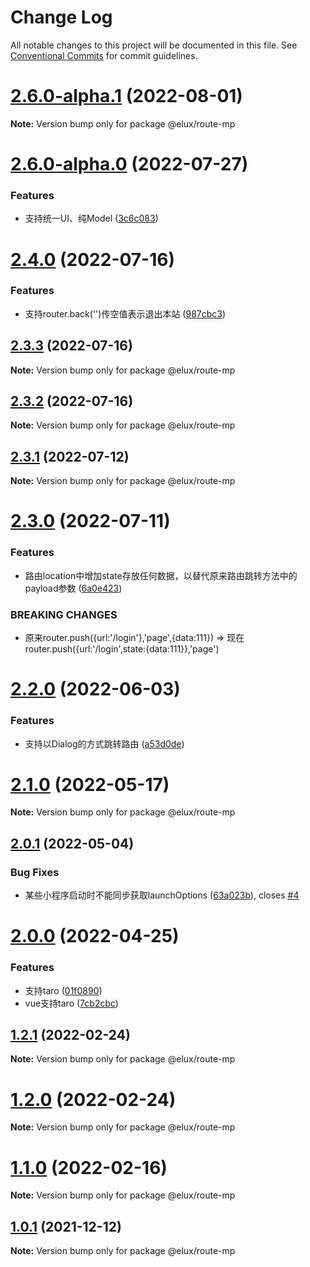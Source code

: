 # Change Log

All notable changes to this project will be documented in this file.
See [Conventional Commits](https://conventionalcommits.org) for commit guidelines.

# [2.6.0-alpha.1](https://github.com/hiisea/elux/compare/v2.6.0-alpha.0...v2.6.0-alpha.1) (2022-08-01)

**Note:** Version bump only for package @elux/route-mp





# [2.6.0-alpha.0](https://github.com/hiisea/elux/compare/v2.5.1...v2.6.0-alpha.0) (2022-07-27)


### Features

* 支持统一UI、纯Model ([3c6c083](https://github.com/hiisea/elux/commit/3c6c0832626e92277d214b4e6633e79d9b13d03c))





# [2.4.0](https://github.com/hiisea/elux/compare/v2.3.4...v2.4.0) (2022-07-16)


### Features

* 支持router.back('')传空值表示退出本站 ([987cbc3](https://github.com/hiisea/elux/commit/987cbc3800eb0c0296ad4488427bfa3abce7f3db))





## [2.3.3](https://github.com/hiisea/elux/compare/v2.3.2...v2.3.3) (2022-07-16)

**Note:** Version bump only for package @elux/route-mp





## [2.3.2](https://github.com/hiisea/elux/compare/v2.3.1...v2.3.2) (2022-07-16)

**Note:** Version bump only for package @elux/route-mp





## [2.3.1](https://github.com/hiisea/elux/compare/v2.3.0...v2.3.1) (2022-07-12)

**Note:** Version bump only for package @elux/route-mp





# [2.3.0](https://github.com/hiisea/elux/compare/v2.2.1...v2.3.0) (2022-07-11)


### Features

* 路由location中增加state存放任何数据，以替代原来路由跳转方法中的payload参数 ([6a0e423](https://github.com/hiisea/elux/commit/6a0e42383cf9f86740e75521d9dde9e9a3c9bcba))


### BREAKING CHANGES

* 原来router.push({url:'/login'},'page',{data:111}) =>
现在router.push({url:'/login',state:{data:111}},'page')





# [2.2.0](https://github.com/hiisea/elux/compare/v2.1.0...v2.2.0) (2022-06-03)


### Features

* 支持以Dialog的方式跳转路由 ([a53d0de](https://github.com/hiisea/elux/commit/a53d0de41353cdb865d6b61ff1864dd5f1c36c54))





# [2.1.0](https://github.com/hiisea/elux/compare/v2.0.1...v2.1.0) (2022-05-17)

**Note:** Version bump only for package @elux/route-mp





## [2.0.1](https://github.com/hiisea/elux/compare/v2.0.0...v2.0.1) (2022-05-04)


### Bug Fixes

* 某些小程序启动时不能同步获取launchOptions ([63a023b](https://github.com/hiisea/elux/commit/63a023b5ac9afc6b8c936042d4c7773de80c3d45)), closes [#4](https://github.com/hiisea/elux/issues/4)





# [2.0.0](https://github.com/hiisea/elux/compare/v1.2.1...v2.0.0) (2022-04-25)


### Features

* 支持taro ([01f0890](https://github.com/hiisea/elux/commit/01f0890a9ae365b615d5c07b82515b86ac349555))
* vue支持taro ([7cb2cbc](https://github.com/hiisea/elux/commit/7cb2cbc7153c4ac6d1ec15f15265439094a5a259))





## [1.2.1](https://github.com/hiisea/elux/compare/v1.2.0...v1.2.1) (2022-02-24)

**Note:** Version bump only for package @elux/route-mp





# [1.2.0](https://github.com/hiisea/elux/compare/v1.1.0...v1.2.0) (2022-02-24)

**Note:** Version bump only for package @elux/route-mp





# [1.1.0](https://github.com/hiisea/elux/compare/v1.0.1...v1.1.0) (2022-02-16)

**Note:** Version bump only for package @elux/route-mp





## [1.0.1](https://github.com/hiisea/elux/compare/v1.0.0...v1.0.1) (2021-12-12)

**Note:** Version bump only for package @elux/route-mp
